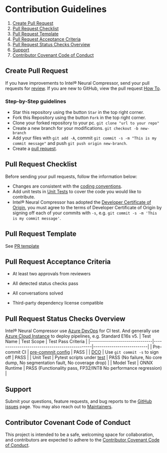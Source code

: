 Contribution Guidelines
=======================
1. [Create Pull Request](#create-pull-request)
2. [Pull Request Checklist](#pull-request-checklist)
3. [Pull Request Template](#pull-request-template)
4. [Pull Request Acceptance Criteria](#pull-request-acceptance-criteria)
5. [Pull Request Status Checks Overview](#pull-request-status-checks-overview)
6. [Support](#support)
7. [Contributor Covenant Code of Conduct](#contributor-covenant-code-of-conduct)

## Create Pull Request
If you have improvements to Intel® Neural Compressor, send your pull requests for
[review](https://github.com/intel/neural-compressor/pulls).
If you are new to GitHub, view the pull request [How To](https://help.github.com/articles/using-pull-requests/).
### Step-by-Step guidelines
- Star this repository using the button `Star` in the top right corner.
- Fork this Repository using the button `Fork` in the top right corner.
- Clone your forked repository to your pc.
`git clone "url to your repo"`
- Create a new branch for your modifications.
`git checkout -b new-branch`
- Add your files with `git add -A`, commit `git commit -s -m "This is my commit message"` and push `git push origin new-branch`.
- Create a [pull request](https://github.com/intel/neural-compressor/pulls).

## Pull Request Checklist

Before sending your pull requests, follow the information below:

- Changes are consistent with the [coding conventions](./coding_style.md).
- Add unit tests in [Unit Tests](https://github.com/intel/neural-compressor/tree/master/test) to cover the code you would like to contribute.
- Intel® Neural Compressor has adopted the [Developer Certificate of Origin](https://en.wikipedia.org/wiki/Developer_Certificate_of_Origin), you must agree to the terms of Developer Certificate of Origin by signing off each of your commits with `-s`, e.g. `git commit -s -m 'This is my commit message'`.

## Pull Request Template

See [PR template](/.github/pull_request_template.md)

## Pull Request Acceptance Criteria
- At least two approvals from reviewers

- All detected status checks pass

- All conversations solved

- Third-party dependency license compatible

## Pull Request Status Checks Overview
Intel® Neural Compressor use [Azure DevOps](https://learn.microsoft.com/en-us/azure/devops/pipelines/?view=azure-devops) for CI test.
And generally use [Azure Cloud Instance](https://azure.microsoft.com/en-us/pricing/purchase-options/pay-as-you-go) to deploy pipelines, e.g. Standard E16s v5.
|     Test Name                 |     Test Scope                                |     Test Pass Criteria    |
|-------------------------------|-----------------------------------------------|---------------------------|
|     Pre-commit CI                 |      [pre-comnnit config](../../.pre-commit-config.yaml)      |     PASS          |
|     [DCO](https://github.com/apps/dco/)     |     Use `git commit -s` to sign off     |     PASS          |
|     Unit Test                 |     Pytest scripts under [test](/test)                |      PASS (No failure, No core dump, No segmentation fault, No coverage drop)      |
|     Model Test                |     ONNX Runtime         |      PASS (Functionality pass, FP32/INT8 No performance regression)       |

## Support

Submit your questions, feature requests, and bug reports to the
[GitHub issues](https://github.com/intel/neural-compressor/issues) page. You may also reach out to [Maintainers](mailto:inc.maintainers@intel.com).

## Contributor Covenant Code of Conduct

This project is intended to be a safe, welcoming space for collaboration, and contributors are expected to adhere to the [Contributor Covenant Code of Conduct](./CODE_OF_CONDUCT.md).
